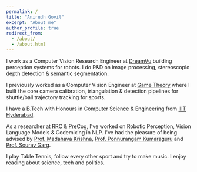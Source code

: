 ```yaml
---
permalink: /
title: "Anirudh Govil"
excerpt: "About me"
author_profile: true
redirect_from: 
  - /about/
  - /about.html
---
```


I work as a Computer Vision Research Engineer at [DreamVu](https://dreamvu.com/) building perception systems for robots. I do R&D on image processing, stereoscopic depth detection & semantic segmentation.

I previously worked as a Computer Vision Engineer at [Game Theory](https://www.gametheory.in/) where I built the core camera calibration, triangulation & detection pipelines for shuttle/ball trajectory tracking for sports.

I have a B.Tech with Honours in Computer Science & Engineering from [IIIT Hyderabad](https://www.iiit.ac.in/).

As a researcher at [RRC](https://robotics.iiit.ac.in/) & [PreCog](https://precog.iiit.ac.in/), I've worked on Robotic Perception, Vision Language Models & Codemixing in NLP. I've had the pleasure of being advised by [Prof. Madahava Krishna](https://robotics.iiit.ac.in/faculty_mkrishna/), [Prof. Ponnurangam Kumaraguru](https://precog.iiit.ac.in/) and [Prof. Sourav Garg](https://oravus.github.io/).  

I play Table Tennis, follow every other sport and try to make music. I enjoy reading about science, tech and politics. 



